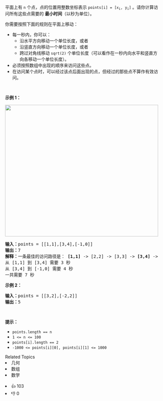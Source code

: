 <p>平面上有&nbsp;<code>n</code>&nbsp;个点，点的位置用整数坐标表示 <code>points[i] = [x<sub>i</sub>, y<sub>i</sub>]</code> 。请你计算访问所有这些点需要的 <strong>最小时间</strong>（以秒为单位）。</p>

<p>你需要按照下面的规则在平面上移动：</p>

<ul> 
 <li>每一秒内，你可以： 
  <ul> 
   <li>沿水平方向移动一个单位长度，或者</li> 
   <li>沿竖直方向移动一个单位长度，或者</li> 
   <li>跨过对角线移动 <code>sqrt(2)</code> 个单位长度（可以看作在一秒内向水平和竖直方向各移动一个单位长度）。</li> 
  </ul> </li> 
 <li>必须按照数组中出现的顺序来访问这些点。</li> 
 <li>在访问某个点时，可以经过该点后面出现的点，但经过的那些点不算作有效访问。</li> 
</ul>

<p>&nbsp;</p>

<p><strong>示例 1：</strong></p>

<p><img alt="" src="https://assets.leetcode-cn.com/aliyun-lc-upload/uploads/2019/11/24/1626_example_1.png" style="height: 428px; width: 500px;" /></p>

<pre>
<strong>输入：</strong>points = [[1,1],[3,4],[-1,0]]
<strong>输出：</strong>7
<strong>解释：</strong>一条最佳的访问路径是： <strong>[1,1]</strong> -&gt; [2,2] -&gt; [3,3] -&gt; <strong>[3,4] </strong>-&gt; [2,3] -&gt; [1,2] -&gt; [0,1] -&gt; <strong>[-1,0]</strong>   
从 [1,1] 到 [3,4] 需要 3 秒 
从 [3,4] 到 [-1,0] 需要 4 秒
一共需要 7 秒</pre>

<p><strong>示例 2：</strong></p>

<pre>
<strong>输入：</strong>points = [[3,2],[-2,2]]
<strong>输出：</strong>5
</pre>

<p>&nbsp;</p>

<p><strong>提示：</strong></p>

<ul> 
 <li><code>points.length == n</code></li> 
 <li><code>1 &lt;= n&nbsp;&lt;= 100</code></li> 
 <li><code>points[i].length == 2</code></li> 
 <li><code>-1000&nbsp;&lt;= points[i][0], points[i][1]&nbsp;&lt;= 1000</code></li> 
</ul>

<div><div>Related Topics</div><div><li>几何</li><li>数组</li><li>数学</li></div></div><br><div><li>👍 103</li><li>👎 0</li></div>